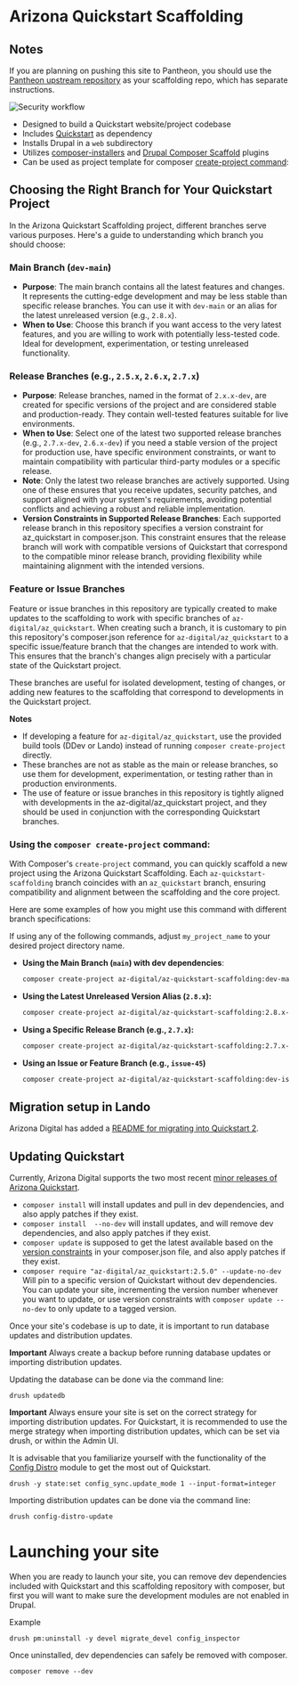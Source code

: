 # Arizona Quickstart Scaffolding

## Notes
If you are planning on pushing this site to Pantheon, you should use the
[Pantheon upstream repository](https://github.com/az-digital/az-quickstart-pantheon) as your scaffolding repo,
which has separate instructions.

![Security workflow](https://github.com/az-digital/az-quickstart-scaffolding/workflows/Security%20workflow/badge.svg)

- Designed to build a Quickstart website/project codebase
- Includes [Quickstart](https://github.com/az-digital/az_quickstart) as dependency
- Installs Drupal in a `web` subdirectory
- Utilizes [composer-installers](https://github.com/composer/installers) and [Drupal Composer Scaffold](https://github.com/drupal/core-composer-scaffold) plugins
- Can be used as project template for composer [create-project command](https://getcomposer.org/doc/03-cli.md#create-project):

## Choosing the Right Branch for Your Quickstart Project
In the Arizona Quickstart Scaffolding project, different branches serve various
purposes. Here's a guide to understanding which branch you should choose:

### Main Branch (`dev-main`)

- **Purpose**: The main branch contains all the latest features and changes. It
  represents the cutting-edge development and may be less stable than specific
  release branches. You can use it with `dev-main` or an alias for the latest
  unreleased version (e.g., `2.8.x`).
- **When to Use**: Choose this branch if you want access to the very latest
  features, and you are willing to work with potentially less-tested code. Ideal
  for development, experimentation, or testing unreleased functionality.

### Release Branches (e.g., `2.5.x`, `2.6.x`, `2.7.x`)

- **Purpose**: Release branches, named in the format of `2.x.x-dev`, are created
  for specific versions of the project and are considered stable and
  production-ready. They contain well-tested features suitable for live
  environments.
- **When to Use**: Select one of the latest two supported release branches
  (e.g., `2.7.x-dev`, `2.6.x-dev`) if you need a stable version of the project
  for production use, have specific environment constraints, or want to maintain
  compatibility with particular third-party modules or a specific release.
- **Note**: Only the latest two release branches are actively supported. Using
  one of these ensures that you receive updates, security patches, and support
  aligned with your system's requirements, avoiding potential conflicts and
  achieving a robust and reliable implementation.
- **Version Constraints in Supported Release Branches**: Each supported release
  branch in this repository specifies a version constraint for az_quickstart in composer.json.
  This constraint ensures that the release branch will work with compatible
  versions of Quickstart that correspond to the compatible minor release branch,
  providing flexibility while maintaining alignment with the intended versions.

### Feature or Issue Branches

Feature or issue branches in this repository are typically created to make
updates to the scaffolding to work with specific branches of
`az-digital/az_quickstart`. When creating such a branch, it is customary to pin
this repository's composer.json reference for `az-digital/az_quickstart` to a
specific issue/feature branch that the changes are intended to work with. This
ensures that the branch's changes align precisely with a particular state of the
Quickstart project.

These branches are useful for isolated development, testing of changes, or adding new features to the scaffolding that correspond to developments in the Quickstart project.

**Notes**
- If developing a feature for `az-digital/az_quickstart`, use the provided build tools (DDev or Lando) instead of running `composer create-project` directly.
- These branches are not as stable as the main or release branches, so use
  them for development, experimentation, or testing rather than in production
  environments.
- The use of feature or issue branches in this repository is tightly aligned
  with developments in the az-digital/az_quickstart project, and they should be
  used in conjunction with the corresponding Quickstart branches.

### Using the `composer create-project` command:

With Composer's `create-project` command, you can quickly scaffold a new project
using the Arizona Quickstart Scaffolding. Each `az-quickstart-scaffolding`
branch coincides with an `az_quickstart` branch, ensuring compatibility and
alignment between the scaffolding and the core project.


Here are some examples of how you might use this command with different branch
specifications:

If using any of the following commands, adjust `my_project_name` to your desired
project directory name.

- **Using the Main Branch (`main`) with dev dependencies**:
   ```bash
   composer create-project az-digital/az-quickstart-scaffolding:dev-main my_project_name --no-interaction --no-dev

- **Using the Latest Unreleased Version Alias (`2.8.x`):**

   ```bash
   composer create-project az-digital/az-quickstart-scaffolding:2.8.x-dev my_project_name --no-interaction --no-dev
   ```

- **Using a Specific Release Branch (e.g., `2.7.x`):**
  ```bash
  composer create-project az-digital/az-quickstart-scaffolding:2.7.x-dev my_project_name --no-interaction --no-dev
  ```

- **Using an Issue or Feature Branch (e.g., `issue-45`)**

  ```bash
  composer create-project az-digital/az-quickstart-scaffolding:dev-issue/45 my_project_name --no-interaction
  ```

## Migration setup in Lando

Arizona Digital has added a [README for migrating into Quickstart 2](https://github.com/az-digital/az_quickstart/blob/main/modules/custom/az_migration/README.md).


## Updating Quickstart

Currently, Arizona Digital supports the two most recent [minor releases of Arizona Quickstart](https://github.com/az-digital/az_quickstart/blob/main/RELEASES.md).

- `composer install` will install updates and pull in dev dependencies, and also apply patches if they exist.
- `composer install  --no-dev` will install updates, and will remove dev dependencies, and also apply patches if they exist.
- `composer update` is supposed to get the latest available based on the [version constraints](https://getcomposer.org/doc/articles/versions.md#summary) in your composer.json file, and also apply patches if they exist.
- `composer require "az-digital/az_quickstart:2.5.0" --update-no-dev` Will pin to a specific version of Quickstart without dev dependencies. You can update your site, incrementing the version number whenever you want to update, or use version constraints with `composer update --no-dev` to only update to a tagged version.

Once your site's codebase is up to date, it is important to run database updates and distribution updates.

**Important** Always create a backup before running database updates or importing distribution updates.

Updating the database can be done via the command line:
```
drush updatedb
```
**Important** Always ensure your site is set on the correct strategy for importing distribution updates.
For Quickstart, it is recommended to use the merge strategy when importing distribution updates, which can be set via drush, or within the Admin UI.

It is advisable that you familiarize yourself with the functionality of the [Config Distro](https://www.drupal.org/project/config_distro) module to get the most out of Quickstart.

```
drush -y state:set config_sync.update_mode 1 --input-format=integer
```
Importing distribution updates can be done via the command line:
```
drush config-distro-update
```

# Launching your site

When you are ready to launch your site, you can remove dev dependencies included with Quickstart and this scaffolding repository with composer, but first you will want to make sure the development modules are not enabled in Drupal.

Example
```
drush pm:uninstall -y devel migrate_devel config_inspector
```

Once uninstalled, dev dependencies can safely be removed with composer.
```
composer remove --dev
```

